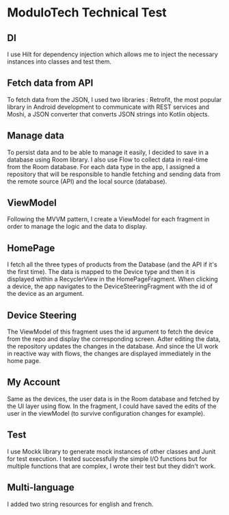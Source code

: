 # ModuloTech Technical Test

## DI

I use Hilt for dependency injection which allows me to inject the necessary instances into classes and test them.

## Fetch data from API

To fetch data from the JSON, I used two libraries :
Retrofit, the most popular library in Android development to communicate with REST services and Moshi, a JSON converter that converts JSON strings into Kotlin objects.

## Manage data

To persist data and to be able to manage it easily, I decided to save in a database using Room library. I also use Flow to collect data in real-time from the Room database.
For each data type in the app, I assigned a repository that will be responsible to handle fetching and sending data from the remote source (API) and the local source (database).

## ViewModel

Following the MVVM pattern, I create a ViewModel for each fragment in order to manage the logic and the data to display.

## HomePage

I fetch all the three types of products from the Database (and the API if it's the first time). 
The data is mapped to the Device type and then it is displayed within a RecyclerView in the HomePageFragment.
When clicking a device, the app navigates to the DeviceSteeringFragment with the id of the device as an argument.

## Device Steering

The ViewModel of this fragment uses the id argument to fetch the device from the repo and display the corresponding screen.
Adter editing the data, the repository updates the changes in the database. And since the UI work in reactive way with flows, the changes are displayed immediately in the home page.

## My Account

Same as the devices, the user data is in the Room database and fetched by the UI layer using flow. In the fragment, I could have saved the edits of the user in the viewModel (to survive configuration changes for example). 

## Test

I use Mockk library to generate mock instances of other classes and Junit for test execution.
I tested successfully the simple I/O functions but for multiple functions that are complex, I wrote their test but they didn't work.

## Multi-language

I added two string resources for english and french.
